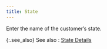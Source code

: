 ```yaml
---
title: State
---
```



Enter the name of the customer’s state.


{:.see_also}
See also
: [State  Details](JavaScript:RelatedTopics1.Click())<!--Metadata type="DesignerControl" startspan
<object CLASSID="clsid:ADB880A6-D8FF-11CF-9377-00AA003B7A11"
	ID=RelatedTopics1
	TYPE="application/x-oleobject">
</object>-->

<object classid="clsid:ADB880A6-D8FF-11CF-9377-00AA003B7A11" id="RelatedTopics1" type="application/x-oleobject"> 
 <param name="Command" value="Related Topics">
<param name="Window" value="second">
<param name="Item1" value="State Details;{{site.mc_chm}}/misc/state_find_customers_dialog_more_choices_content.html">
</object><!--Metadata type="DesignerControl" endspan-->
